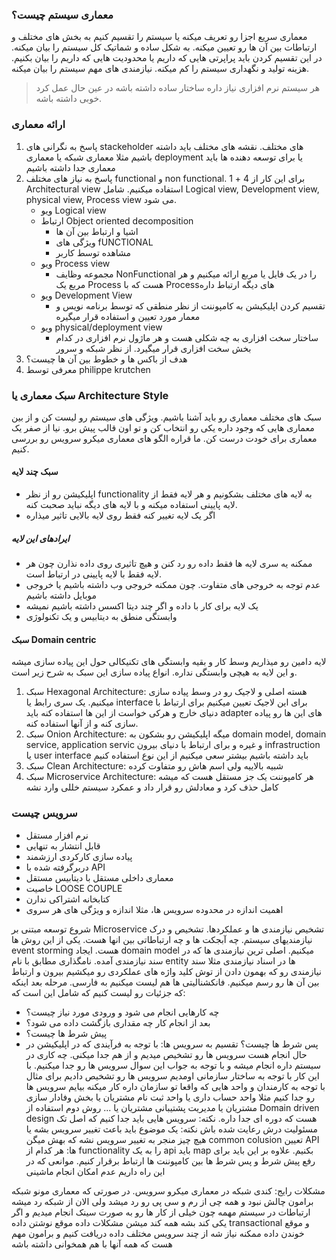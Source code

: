 ### معماری سیستم چیست؟
معماری سریع اجزا رو تعریف میکنه یا سیستم را تقسیم کنیم به بخش های مختلف و ارتباطات بین آن ها رو تعیین میکنه. به شکل ساده و شماتیک کل سیستم را بیان میکنه. در این تقسیم کردن باید پراپرتی هایی که داریم یا محدودیت هایی که داریم را بیان بکنیم. 
هزینه تولید و نگهداری سیستم را کم میکنه. نیازمندی های مهم سیستم را بیان میکنه. 
>هر سیستم نرم افزاری نیاز داره ساختار ساده داشته باشه در عین حال عمل کرد خوبی داشته باشه.


### ارائه معماری
 1. پاسخ به نگرانی های stackeholder های مختلف. نقشه های مختلف باید داشته باشیم مثلا معماری شبکه یا معماری deployment یا برای توسعه دهنده ها باید معماری جدا داشته باشیم
2.  پاسخ به نیاز های مختلف functional و non functional. برای این کار از 4 + 1 Architectural view استفاده میکنیم. شامل Logical view, Development view, physical view, Process view می شود. 
	- ویو Logical view
	- ارتباط Object oriented decomposition
		- اشیا و ارتباط بین آن ها
		- ویژگی های fUNCTIONAL
		- مشاهده توسط کاربر
	- ویو Process view
		- مجموعه وظایف NonFunctional را در یک فایل یا مربع ارائه میکنیم و هر مربع یک Process هست که با Processهای دیگه ارتباط داره
	- ویو Development View
		- تقسیم کردن اپلیکیشن به کامپوننت از نظر منطقی که توسط برنامه نویس و معمار مورد تعیین و استفاده قرار میگیره
	- ویو physical/deployment view
		- ساختار سخت افزاری به چه شکلی هست و هر ماژول نرم افزاری در کدام بخش سخت افزاری قرار میگیرد. از نظر شبکه و سرور
3. هدف از باکس ها و خطوط بین آن ها چیست؟
4. معرفی توسط philippe krutchen



### سبک معماری یا Architecture Style
سبک های مختلف معماری رو باید آشنا باشیم. ویژگی های سیستم رو لیست کن و از بین معماری هایی که وجود داره یکی رو انتخاب کن و تو اون قالب پیش برو. نیا از صفر یک معماری برای خودت درست کن. ما قراره الگو های معماری میکرو سرویس رو بررسی کنیم. 

#### سبک چند لایه
- اپلیکیشن رو از نظر functionality به لایه های مختلف بشکونیم و هر لایه فقط از لایه پایینی استفاده میکنه و با لایه های دیگه نباید صحبت کنه. 
- اگر یک لایه تغییر کنه فقط روی لایه بالایی تاثیر میذاره
##### ایرادهای این لایه
- ممکنه یه سری لایه ها فقط داده رو رد کنن و هیچ تاثیری روی داده نذارن چون هر لایه فقط با لایه پایینی در ارتباط است. 
- عدم توجه به خروجی های متفاوت. چون ممکنه خروجی وب داشته باشیم یا خروجی موبایل داشته باشیم 
- یک لایه برای کار با داده و اگر چند دیتا اکسس داشته باشیم نمیشه
- وابستگی منطق به دیتابیس و یک تکنولوژی 

#### سبک Domain centric
لایه دامین رو میذاریم وسط کار و بقیه وابستگی های تکنیکالی حول این پیاده سازی میشه و این لایه به هیچی وابستگی نداره. انواع پیاده سازی این سبک به شرح زیر است. 
1. سبک Hexagonal Architecture: هسته اصلی و لاجیک رو در وسط پیاده سازی میکنیم. یک سری رابط یا interface برای این لاجیک تعیین میکنیم برای ارتباط با دنیای خارج و هرکی خواست از این ها استفاده کنه باید adapter های این ها رو پیاده سازی کنه و از آنها استفاده کنه.
2. سبک Onion Architecture: میگه اپلیکیشن رو بشکون به domain model, domain service, application servic و غیره و برای ارتباط با دنیای بیرون infrastruction  یا user interface باید داشته باشیم بیشتر سعی میکنیم از این نوع استفاده کنیم
3. سبک Clean Architecture: شبیه بالاییه ولی اسم هاش رو متفاوت کرده
4. سبک Microservice Architecture: هر کامپوننت یک جز مستقل هست که میشه کامل حذف کرد و معادلش رو قرار داد و عمکرد سیستم خللی وارد نشه

### سرویس چیست
- نرم افزار مستقل 
- قابل انتشار به تنهایی
- پیاده سازی کارکردی ارزشمند
- دربرگرفته شده با API
- معماری داخلی مستقل با دیتابیس مستقل 
- خاصیت LOOSE COUPLE
- کتابخانه اشتراکی ندارن
- اهمیت اندازه در محدوده سرویس ها، مثلا اندازه و ویژگی های هر سروی


شروع توسعه مبتنی بر Microservice
تشخیص نیازمندی ها و عملکردها. تشخیص و درک نیازمندیهای سیستم. چه آبجکت ها و چه ارتباطاتی بین انها هست. یکی از این روش ها event storming هست. ایجاد domain model میکنیم. اصلی ترین نیازمندی ها که در سند نیازمندی آمده. نامگذاری مطابق با نام  entity ها در اسناد نیازمندی
مثلا سند نیازمندی رو که بهمون دادن از توش کلید واژه های عملکردی رو میکشیم بیرون و ارتباط بین آن ها رو رسم میکنیم. فانکشنالیتی ها هم لیست میکنیم به فارسی. مرحله بعد اینکه که جزئیات رو لیست کنیم که شامل این است که:
- چه کارهایی انجام می شود و ورودی مورد نیاز چیست؟
- بعد از انجام کار چه مقداری بازگشت داده می شود؟
- پیش شرط ها چیست؟
- پس شرط ها چیست؟
تقسیم به سرویس ها: با توجه به فرآیندی که در اپلیکیشن در حال انجام هست سرویس ها رو تشخیص میدیم و از هم جدا میکنی. چه کاری در سیستم داره انجام میشه و با توجه به جواب این سوال سرویس ها رو جدا میکنیم. با این کار با توجه به ساختار سازمانی اومدیم سرویس ها رو تشخیص دادیم برای مثال
با توجه به کارمندان و واحد هایی که واقعا تو سازمان داره کار میکنه بیایم سرویس ها رو جدا کنیم مثلا واحد حساب داری یا واحد ثبت نام مشتریان یا بخش وفادار سازی مشتریان یا مدیریت پشتیبانی مشتریان یا ... روش دوم استفاده از Domain driven design هست که دوره ای جدا داره.
 نکته: سرویس هایی باید جدا کنیم که اصل تک مسئولیت درش رعایت شده باش
نکته: یک موضوع باید باعث تغییر سرویس بشه یا هیچ چیز منجر به تغییر سرویس نشه که بهش میگن common colusion
تعیین API ها: هر کدام از functionality را به یک api باید map بکنیم. علاوه بر این باید برای رفع پیش شرط و پس شرط ها بین کامپوننت ها ارتباط برقرار کنیم. 
موانعی که در این راه داریم 
عدم امکان انجام ماشینی

مشکلات رایج:
کندی شبکه در معماری میکرو سرویس. در صورتی که معماری مونو شبکه برامون چالش نبود و همه چی از رم و سی پی رو رد میشد ولی الان از شبکه رد میشه 
ارتباطات در سیستم مهمه چون خیلی از کار ها رو به صورت سینک انجام میدیم و اگر یکی کند بشه همه کند میشن
مشکلات داده موقع نوشتن داده transactional و موقع خوندن داده ممکنه نیاز شه از چند سرویس مختلف داده دریافت کنیم و برامون مهم هست که همه آنها با هم همخوانی داشته باشه


